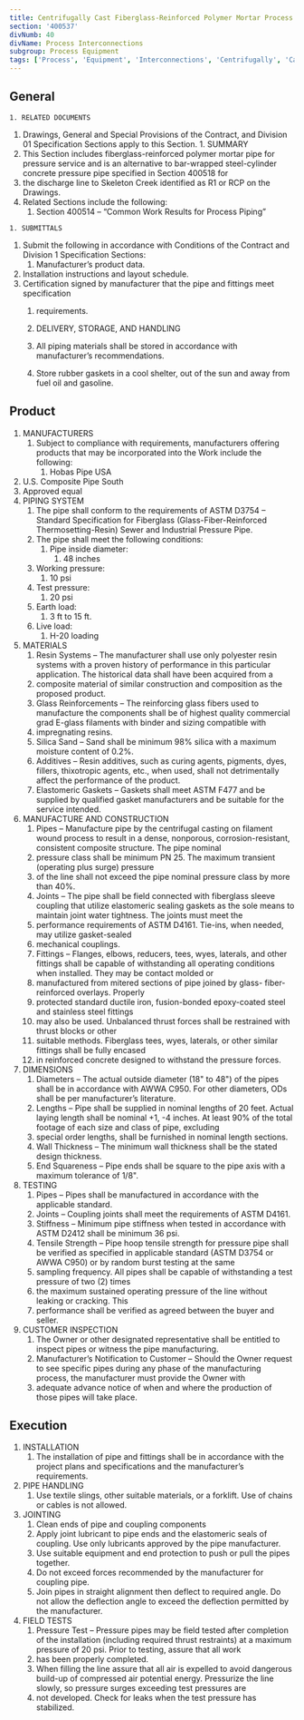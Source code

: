 ```yaml
---
title: Centrifugally Cast Fiberglass-Reinforced Polymer Mortar Process Pipe
section: '400537'
divNumb: 40
divName: Process Interconnections
subgroup: Process Equipment
tags: ['Process', 'Equipment', 'Interconnections', 'Centrifugally', 'Cast', 'Fiberglass-Reinforced', 'Polymer', 'Mortar', 'Pipe']
---
```


## General


	1. RELATED DOCUMENTS
   1. Drawings, General and Special Provisions of the Contract, and Division 01 Specification Sections apply to this Section.
	1. SUMMARY
   1. This Section includes fiberglass-reinforced polymer mortar pipe for pressure service and is an
alternative to bar-wrapped steel-cylinder concrete pressure pipe specified in Section 400518 for
   1. the discharge line to Skeleton Creek identified as R1 or RCP on the Drawings.
   1. Related Sections include the following:
      1. Section 400514 – “Common Work Results for Process Piping”

	1. SUBMITTALS
   1. Submit the following in accordance with Conditions of the Contract and Division 1
Specification Sections:
      1. Manufacturer’s product data.
2. Installation instructions and layout schedule.
3. Certification signed by manufacturer that the pipe and fittings meet specification
   1. requirements.

	1. DELIVERY, STORAGE, AND HANDLING
   1. All piping materials shall be stored in accordance with manufacturer’s recommendations.
   1. Store rubber gaskets in a cool shelter, out of the sun and away from fuel oil and gasoline.

## Product

1. MANUFACTURERS
   1. Subject to compliance with requirements, manufacturers offering products that may be
incorporated into the Work include the following:
      1. Hobas Pipe USA
2. U.S. Composite Pipe South
3. Approved equal
2. PIPING SYSTEM
   1. The pipe shall conform to the requirements of ASTM D3754 – Standard Specification for
Fiberglass (Glass-Fiber-Reinforced Thermosetting-Resin) Sewer and Industrial Pressure Pipe.
   1. The pipe shall meet the following conditions:
      1. Pipe inside diameter:
         1. 48 inches
   1. Working pressure:
      1. 10 psi
   1. Test pressure:
      1. 20 psi
   1. Earth load:
      1. 3 ft to 15 ft.
   1. Live load:
      1. H-20 loading
3. MATERIALS
   1. Resin Systems – The manufacturer shall use only polyester resin systems with a proven history
of performance in this particular application. The historical data shall have been acquired from a
   1. composite material of similar construction and composition as the proposed product.
   1. Glass Reinforcements – The reinforcing glass fibers used to manufacture the components shall
be of highest quality commercial grad E-glass filaments with binder and sizing compatible with
   1. impregnating resins.
   1. Silica Sand – Sand shall be minimum 98% silica with a maximum moisture content of 0.2%.
   1. Additives – Resin additives, such as curing agents, pigments, dyes, fillers, thixotropic agents,
etc., when used, shall not detrimentally affect the performance of the product.
   1. Elastomeric Gaskets – Gaskets shall meet ASTM F477 and be supplied by qualified gasket
manufacturers and be suitable for the service intended.
4. MANUFACTURE AND CONSTRUCTION
   1. Pipes – Manufacture pipe by the centrifugal casting on filament wound process to result in a
dense, nonporous, corrosion-resistant, consistent composite structure. The pipe nominal
   1. pressure class shall be minimum PN 25. The maximum transient (operating plus surge) pressure
   1. of the line shall not exceed the pipe nominal pressure class by more than 40%.
   1. Joints – The pipe shall be field connected with fiberglass sleeve coupling that utilize elastomeric
sealing gaskets as the sole means to maintain joint water tightness. The joints must meet the
   1. performance requirements of ASTM D4161. Tie-ins, when needed, may utilize gasket-sealed
   1. mechanical couplings.
   1. Fittings – Flanges, elbows, reducers, tees, wyes, laterals, and other fittings shall be capable of
withstanding all operating conditions when installed. They may be contact molded or
   1. manufactured from mitered sections of pipe joined by glass- fiber- reinforced overlays. Properly
   1. protected standard ductile iron, fusion-bonded epoxy-coated steel and stainless steel fittings
   1. may also be used. Unbalanced thrust forces shall be restrained with thrust blocks or other
   1. suitable methods. Fiberglass tees, wyes, laterals, or other similar fittings shall be fully encased
   1. in reinforced concrete designed to withstand the pressure forces.
5. DIMENSIONS
   1. Diameters – The actual outside diameter (18" to 48") of the pipes shall be in accordance with
AWWA C950. For other diameters, ODs shall be per manufacturer’s literature.
   1. Lengths – Pipe shall be supplied in nominal lengths of 20 feet. Actual laying length shall be
nominal +1, -4 inches. At least 90% of the total footage of each size and class of pipe, excluding
   1. special order lengths, shall be furnished in nominal length sections.
   1. Wall Thickness – The minimum wall thickness shall be the stated design thickness.
   1. End Squareness – Pipe ends shall be square to the pipe axis with a maximum tolerance of 1/8".
6. TESTING
   1. Pipes – Pipes shall be manufactured in accordance with the applicable standard.
   1. Joints – Coupling joints shall meet the requirements of ASTM D4161.
   1. Stiffness – Minimum pipe stiffness when tested in accordance with ASTM D2412 shall be
minimum 36 psi.
   1. Tensile Strength – Pipe hoop tensile strength for pressure pipe shall be verified as specified in
applicable standard (ASTM D3754 or AWWA C950) or by random burst testing at the same
   1. sampling frequency. All pipes shall be capable of withstanding a test pressure of two (2) times
   1. the maximum sustained operating pressure of the line without leaking or cracking. This
   1. performance shall be verified as agreed between the buyer and seller.
7. CUSTOMER INSPECTION
   1. The Owner or other designated representative shall be entitled to inspect pipes or witness the
pipe manufacturing.
   1. Manufacturer’s Notification to Customer – Should the Owner request to see specific pipes
during any phase of the manufacturing process, the manufacturer must provide the Owner with
   1. adequate advance notice of when and where the production of those pipes will take place.

## Execution

1. INSTALLATION
   1. The installation of pipe and fittings shall be in accordance with the project plans and
specifications and the manufacturer’s requirements.
2. PIPE HANDLING
   1. Use textile slings, other suitable materials, or a forklift. Use of chains or cables is not allowed.
3. JOINTING
   1. Clean ends of pipe and coupling components
   1. Apply joint lubricant to pipe ends and the elastomeric seals of coupling. Use only lubricants
approved by the pipe manufacturer.
   1. Use suitable equipment and end protection to push or pull the pipes together.
   1. Do not exceed forces recommended by the manufacturer for coupling pipe.
   1. Join pipes in straight alignment then deflect to required angle. Do not allow the deflection angle
to exceed the deflection permitted by the manufacturer.
4. FIELD TESTS
   1. Pressure Test – Pressure pipes may be field tested after completion of the installation (including
required thrust restraints) at a maximum pressure of 20 psi. Prior to testing, assure that all work
   1. has been properly completed.
   1. When filling the line assure that all air is expelled to avoid dangerous build-up of compressed
air potential energy. Pressurize the line slowly, so pressure surges exceeding test pressures are
   1. not developed. Check for leaks when the test pressure has stabilized.

